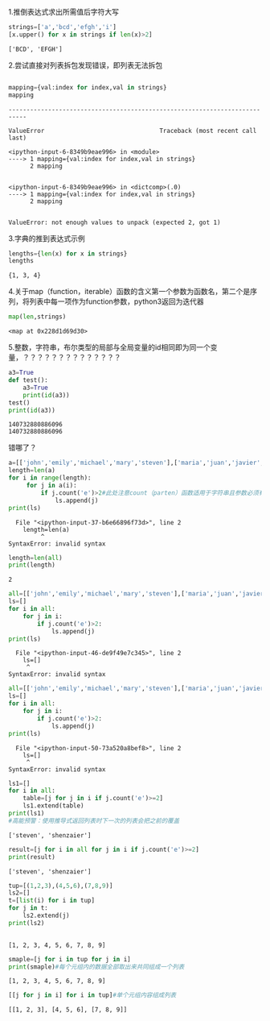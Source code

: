 1.推倒表达式求出所需值后字符大写

```python
strings=['a','bcd','efgh','i']
[x.upper() for x in strings if len(x)>2]
```




    ['BCD', 'EFGH']



2.尝试直接对列表拆包发现错误，即列表无法拆包
```python

mapping={val:index for index,val in strings}
mapping

```


    ---------------------------------------------------------------------------

    ValueError                                Traceback (most recent call last)

    <ipython-input-6-8349b9eae996> in <module>
    ----> 1 mapping={val:index for index,val in strings}
          2 mapping
    

    <ipython-input-6-8349b9eae996> in <dictcomp>(.0)
    ----> 1 mapping={val:index for index,val in strings}
          2 mapping
    

    ValueError: not enough values to unpack (expected 2, got 1)


3.字典的推到表达式示例
```python
lengths={len(x) for x in strings}
lengths
```




    {1, 3, 4}



4.关于map（function，iterable）函数的含义第一个参数为函数名，第二个是序列，将列表中每一项作为function参数，python3返回为迭代器
```python
map(len,strings)
```




    <map at 0x228d1d69d30>



5.整数，字符串，布尔类型的局部与全局变量的id相同即为同一个变量，？？？？？？？？？？？？？？
```python
a3=True
def test():
    a3=True
    print(id(a3))
test()
print(id(a3))

```

    140732880886096
    140732880886096
    

错哪了？
```python
a=[['john','emily','michael','mary','steven'],['maria','juan','javier','natalia','pilar','shenzaiea']
length=len(a)
for i in range(length):
     for j in a(i):
         if j.count('e')>2#此处注意count（parten）函数适用于字符串且参数必须有要匹配的字符串
             ls.append(j)
print(ls)
```


      File "<ipython-input-37-b6e66896f73d>", line 2
        length=len(a)
             ^
    SyntaxError: invalid syntax
    



```python
length=len(all)
print(length)
```

    2
    


```python
all=[['john','emily','michael','mary','steven'],['maria','juan','javier','natalia','pilar','shenzaiea']
ls=[]
for i in all:
    for j in i:
        if j.count('e')>2:
            ls.append(j)
print(ls)
```


      File "<ipython-input-46-de9f49e7c345>", line 2
        ls=[]
         ^
    SyntaxError: invalid syntax
    



```python
all=[['john','emily','michael','mary','steven'],['maria','juan','javier','natalia','pilar','shenzaiea']
ls=[]
for i in all:
    for j in i:
        if j.count('e')>2:
            ls.append(j)
print(ls)
```


      File "<ipython-input-50-73a520a8bef8>", line 2
        ls=[]
         ^
    SyntaxError: invalid syntax
    



```python
ls1=[]
for i in all:
    table=[j for j in i if j.count('e')>=2]
    ls1.extend(table)
print(ls1)
#高能预警：使用推导式返回列表时下一次的列表会把之前的覆盖
```

    ['steven', 'shenzaier']
    


```python
result=[j for i in all for j in i if j.count('e')>=2]
print(result)
```

    ['steven', 'shenzaier']
    


```python
tup=[(1,2,3),(4,5,6),(7,8,9)]
ls2=[]
t=[list(i) for i in tup]
for j in t:
    ls2.extend(j)
print(ls2)
    
```

    [1, 2, 3, 4, 5, 6, 7, 8, 9]
    


```python
smaple=[j for i in tup for j in i]
print(smaple)#每个元组内的数据全部取出来共同组成一个列表
```

    [1, 2, 3, 4, 5, 6, 7, 8, 9]
    


```python
[[j for j in i] for i in tup]#单个元组内容组成列表
```




    [[1, 2, 3], [4, 5, 6], [7, 8, 9]]


